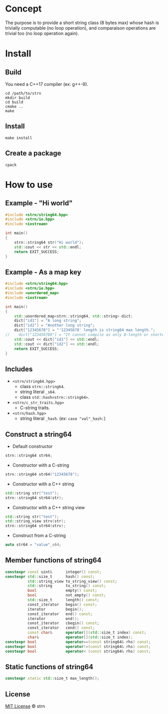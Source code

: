# Concept #

The purpose is to provide a short string class (8 bytes max) whose hash is trivially computable
(no loop operation), and comparaison operations are trivial too (no loop operation again).

# Install #
## Build ##
You need a C++17 compiler (ex: g++-9).
```
cd /path/to/strn
mkdir build
cd build
cmake ..
make
```

## Install ##
`make install`

## Create a package ##
`cpack`

# How to use
## Example - "Hi world"
```c++
#include <strn/string64.hpp>
#include <strn/io.hpp>
#include <iostream>

int main()
{
    strn::string64 str("Hi world");
    std::cout << str << std::endl;
    return EXIT_SUCCESS;
}
```

## Example - As a map key
```c++
#include <strn/string64.hpp>
#include <strn/io.hpp>
#include <unordered_map>
#include <iostream>

int main()
{
    std::unordered_map<strn::string64, std::string> dict;
    dict["id1"] = "A long string";
    dict["id2"] = "Another long string";
    dict["12345678"] = "'12345678' length is string64 max length.";
//    dict["123456789"] = "It cannot compile as only 8-length or shorter C-string are accepted.";
    std::cout << dict["id1"] << std::endl;
    std::cout << dict["id2"] << std::endl;
    return EXIT_SUCCESS;
}
```

## Includes
* `<strn/string64.hpp>`
    * class `strn::string64`.
    * string literal `_s64`.
    * class `std::hash<strn::string64>`.
* `<strn/c_str_traits.hpp>`
    * C-string traits.
* `<strn/hash.hpp>`
    * string literal `_hash`. (ex: `case "val"_hash:`)

## Construct a string64

* Default constructor
```c++
strn::string64 str64;
```
* Constructor with a C-string
```c++
strn::string64 str64("12345678");
```
* Constructor with a C++ string
```c++
std::string str("test");
strn::string64 str64(str);
```
* Constructor with a C++ string view
```c++
std::string str("test");
std::string_view strv(str);
strn::string64 str64(strv);
```
* Construct from a C-string
```c++
auto str64 = "value"_s64;
```

## Member functions of string64
```c++
constexpr const uint&      integer() const;
constexpr std::size_t      hash() const;
          std::string_view to_string_view() const;
          std::string      to_string() const;
          bool             empty() const;
          bool             not_empty() const;
          std::size_t      length() const;
          const_iterator   begin() const;
          iterator         begin();
          const_iterator   end() const;
          iterator         end();
          const_iterator   cbegin() const;
          const_iterator   cend() const;
          const char&      operator[](std::size_t index) const;
          char&            operator[](std::size_t index);
constexpr bool             operator==(const string64& rhs) const;
constexpr bool             operator!=(const string64& rhs) const;
constexpr bool             operator< (const string64& rhs) const;
```
## Static functions of string64
```c++
constexpr static std::size_t max_length();
```

## License

[MIT License](./LICENSE.md) © strn
